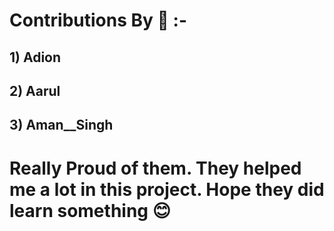 # Contributions By 🎁 :-

## 1) Adion

## 2) Aarul

## 3) Aman\_\_Singh

# Really Proud of them. They helped me a lot in this project. Hope they did learn something 😊
